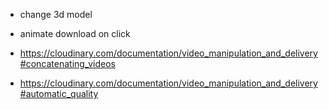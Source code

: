 - change 3d model
- animate download on click


- https://cloudinary.com/documentation/video_manipulation_and_delivery#concatenating_videos
- https://cloudinary.com/documentation/video_manipulation_and_delivery#automatic_quality
